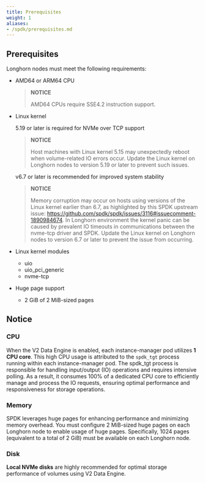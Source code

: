 ```yaml
---
title: Prerequisites
weight: 1
aliases:
- /spdk/prerequisites.md
---
```


## Prerequisites

Longhorn nodes must meet the following requirements:

- AMD64 or ARM64 CPU
  > **NOTICE**
  >
  >  AMD64 CPUs require SSE4.2 instruction support.

- Linux kernel

  5.19 or later is required for NVMe over TCP support
  > **NOTICE**
  >
  > Host machines with Linux kernel 5.15 may unexpectedly reboot when volume-related IO errors occur. Update the Linux kernel on Longhorn nodes to version 5.19 or later to prevent such issues.

  v6.7 or later is recommended for improved system stability
  > **NOTICE**
  >
  > Memory corruption may occur on hosts using versions of the Linux kernel earlier than 6.7, as highlighted by this SPDK upstream issue: https://github.com/spdk/spdk/issues/3116#issuecomment-1890984674. In Longhorn environment the kernel panic can be caused by prevalent IO timeouts in communications between the nvme-tcp driver and SPDK. Update the Linux kernel on Longhorn nodes to version 6.7 or later to prevent the issue from occurring.

- Linux kernel modules
  - uio
  - uio_pci_generic
  - nvme-tcp

- Huge page support
  - 2 GiB of 2 MiB-sized pages

## Notice

### CPU

When the V2 Data Engine is enabled, each instance-manager pod utilizes **1 CPU core**. This high CPU usage is attributed to the `spdk_tgt` process running within each instance-manager pod. The spdk_tgt process is responsible for handling input/output (IO) operations and requires intensive polling. As a result, it consumes 100% of a dedicated CPU core to efficiently manage and process the IO requests, ensuring optimal performance and responsiveness for storage operations.

### Memory

SPDK leverages huge pages for enhancing performance and minimizing memory overhead. You must configure 2 MiB-sized huge pages on each Longhorn node to enable usage of huge pages. Specifically, 1024 pages (equivalent to a total of 2 GiB) must be available on each Longhorn node.


### Disk

**Local NVMe disks** are highly recommended for optimal storage performance of volumes using V2 Data Engine.